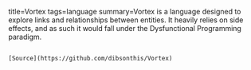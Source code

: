 title=Vortex
tags=language
summary=Vortex is a language designed to explore links and relationships between entities. It heavily relies on side effects, and as such it would fall under the Dysfunctional Programming paradigm.
~~~~~~

[Source](https://github.com/dibsonthis/Vortex)

